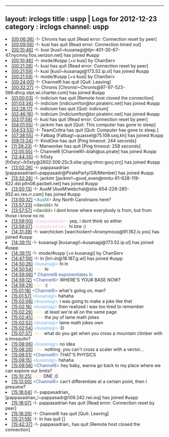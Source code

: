 
---
layout: irclogs
title : uspp | Logs for 2012-12-23
category : irclogs
channel: uspp
---
<li class="logitem"><a href="#00:06:36" name="00:06:36" class="time">[00:06:36]</a> -!- <span class="quit">Chronis</span> has quit [Read error: Connection reset by peer] </li>
<li class="logitem"><a href="#00:09:56" name="00:09:56" class="time">[00:09:56]</a> -!- <span class="quit">kusi</span> has quit [Read error: Connection timed out] </li>
<li class="logitem"><a href="#00:10:46" name="00:10:46" class="time">[00:10:46]</a> -!- <span class="join">kusi</span> [kusi!~kusanagi@tijn-401-30-67-47.nycmny.fios.verizon.net] has joined #uspp </li>
<li class="logitem"><a href="#00:10:46" name="00:10:46" class="time">[00:10:46]</a> -!- mode/<span class="mode">#uspp</span> [+o kusi] by ChanServ </li>
<li class="logitem"><a href="#00:21:28" name="00:21:28" class="time">[00:21:28]</a> -!- <span class="quit">kusi</span> has quit [Read error: Connection reset by peer] </li>
<li class="logitem"><a href="#00:21:59" name="00:21:59" class="time">[00:21:59]</a> -!- <span class="join">kusi</span> [kusi!~kusanagi@173.52.ip.ol] has joined #uspp </li>
<li class="logitem"><a href="#00:21:59" name="00:21:59" class="time">[00:21:59]</a> -!- mode/<span class="mode">#uspp</span> [+o kusi] by ChanServ </li>
<li class="logitem"><a href="#00:24:00" name="00:24:00" class="time">[00:24:00]</a> -!- <span class="quit">Channel6</span> has quit [Quit: Leaving] </li>
<li class="logitem"><a href="#00:32:27" name="00:32:27" class="time">[00:32:27]</a> -!- <span class="join">Chronis</span> [Chronis!~Chronis@97-97-523-066.dhcp.stpt.wi.charter.com] has joined #uspp </li>
<li class="logitem"><a href="#01:00:03" name="01:00:03" class="time">[01:00:03]</a> -!- <span class="quit">indicium</span> has quit [Remote host closed the connection] </li>
<li class="logitem"><a href="#01:03:34" name="01:03:34" class="time">[01:03:34]</a> -!- <span class="join">indicium</span> [indicium!tor@tor.pirateirc.net] has joined #uspp </li>
<li class="logitem"><a href="#02:28:17" name="02:28:17" class="time">[02:28:17]</a> -!- <span class="quit">indicium</span> has quit [Quit: indicium] </li>
<li class="logitem"><a href="#02:46:16" name="02:46:16" class="time">[02:46:16]</a> -!- <span class="join">indicium</span> [indicium!tor@tor.pirateirc.net] has joined #uspp </li>
<li class="logitem"><a href="#03:17:58" name="03:17:58" class="time">[03:17:58]</a> -!- <span class="quit">kusi</span> has quit [Read error: Connection reset by peer] </li>
<li class="logitem"><a href="#04:01:55" name="04:01:55" class="time">[04:01:55]</a> -!- <span class="quit">jackmr</span> has quit [Quit: This computer has gone to sleep] </li>
<li class="logitem"><a href="#04:53:53" name="04:53:53" class="time">[04:53:53]</a> -!- <span class="quit">TeamColtra</span> has quit [Quit: Computer has gone to sleep.] </li>
<li class="logitem"><a href="#07:38:55" name="07:38:55" class="time">[07:38:55]</a> -!- <span class="join">Fatbag</span> [Fatbag!~quassel@75.108.uxq.kh] has joined #uspp </li>
<li class="logitem"><a href="#09:13:24" name="09:13:24" class="time">[09:13:24]</a> -!- <span class="quit">KindOne</span> has quit [Ping timeout: 244 seconds] </li>
<li class="logitem"><a href="#11:39:23" name="11:39:23" class="time">[11:39:23]</a> -!- <span class="quit">Manworker</span> has quit [Ping timeout: 258 seconds] </li>
<li class="logitem"><a href="#12:05:55" name="12:05:55" class="time">[12:05:55]</a> -!- <span class="join">Channel6</span> [Channel6!~blah@us.pirate] has joined #uspp </li>
<li class="logitem"><a href="#12:44:35" name="12:44:35" class="time">[12:44:35]</a> -!- <span class="join">fr0sty</span> [fr0sty!~fr0sty@2602:306:25c3:xliw:yjng:vhnn:govj:zrrj] has joined #uspp </li>
<li class="logitem"><a href="#13:02:26" name="13:02:26" class="time">[13:02:26]</a> -!- <span class="join">pappasadrian</span> [pappasadrian!~pappasadr@PirateParty/GR/Member] has joined #uspp </li>
<li class="logitem"><a href="#13:32:28" name="13:32:28" class="time">[13:32:28]</a> -!- <span class="join">jackmr</span> [jackmr!~good_even@mntu-61-628-119-622.dsl.pltn08.pacbell.net] has joined #uspp </li>
<li class="logitem"><a href="#13:50:13" name="13:50:13" class="time">[13:50:13]</a> -!- <span class="join">AusM</span> [AusM!webchat@sha-654-228-285-852.ec.res.rr.com] has joined #uspp </li>
<li class="logitem"><a href="#13:50:32" name="13:50:32" class="time">[13:50:32]</a> <span class="person" style="color:#2c818a">&lt;AusM&gt;</span> Any North Carolinians here? </li>
<li class="logitem"><a href="#13:57:23" name="13:57:23" class="time">[13:57:23]</a> <span class="person" style="color:#2d3f2f">&lt;davidd&gt;</span> hi </li>
<li class="logitem"><a href="#13:57:57" name="13:57:57" class="time">[13:57:57]</a> <span class="person" style="color:#2d3f2f">&lt;davidd&gt;</span> i dont know where everybody is from, but from those i know no nc </li>
<li class="logitem"><a href="#13:59:00" name="13:59:00" class="time">[13:59:00]</a> <span class="person" style="color:#e9bee5">&lt;pappasadrian&gt;</span> yep, i dont think so either </li>
<li class="logitem"><a href="#13:59:07" name="13:59:07" class="time">[13:59:07]</a> <span class="person" style="color:#e9bee5">&lt;pappasadrian&gt;</span> hi btw :) </li>
<li class="logitem"><a href="#14:31:39" name="14:31:39" class="time">[14:31:39]</a> -!- <span class="join">warchicken</span> [warchicken!~Anonymous@91.182.ix.yos] has joined #uspp </li>
<li class="logitem"><a href="#14:39:11" name="14:39:11" class="time">[14:39:11]</a> -!- <span class="join">kusanagi</span> [kusanagi!~kusanagi@173.52.ip.ol] has joined #uspp </li>
<li class="logitem"><a href="#14:39:11" name="14:39:11" class="time">[14:39:11]</a> -!- mode/<span class="mode">#uspp</span> [+o kusanagi] by ChanServ </li>
<li class="logitem"><a href="#14:47:59" name="14:47:59" class="time">[14:47:59]</a> -!- <span class="join">ln</span> [ln!~ln@18.187.g.wl] has joined #uspp </li>
<li class="logitem"><a href="#14:50:26" name="14:50:26" class="time">[14:50:26]</a> <span class="person" style="color:#6aace3">&lt;kusanagi&gt;</span> hi ln  </li>
<li class="logitem"><a href="#14:50:54" name="14:50:54" class="time">[14:50:54]</a> <span class="person" style="color:#f8e19f">&lt;ln&gt;</span> hi </li>
<li class="logitem"><a href="#14:59:06" name="14:59:06" class="time">[14:59:06]</a> <span class="person" style="color:#3d5ba0">* Channel6 exponentiates ln </span> </li>
<li class="logitem"><a href="#14:59:12" name="14:59:12" class="time">[14:59:12]</a> <span class="person" style="color:#3d5ba0">&lt;Channel6&gt;</span> WHERE'S YOUR BASE NOW? </li>
<li class="logitem"><a href="#14:59:29" name="14:59:29" class="time">[14:59:29]</a> <span class="person" style="color:#f8e19f">&lt;ln&gt;</span> :( </li>
<li class="logitem"><a href="#15:01:18" name="15:01:18" class="time">[15:01:18]</a> <span class="person" style="color:#3d5ba0">&lt;Channel6&gt;</span> what's going on, man? </li>
<li class="logitem"><a href="#15:01:57" name="15:01:57" class="time">[15:01:57]</a> <span class="person" style="color:#6aace3">&lt;kusanagi&gt;</span> hahaha </li>
<li class="logitem"><a href="#15:02:08" name="15:02:08" class="time">[15:02:08]</a> <span class="person" style="color:#6aace3">&lt;kusanagi&gt;</span> i was going to make a joke like that </li>
<li class="logitem"><a href="#15:02:18" name="15:02:18" class="time">[15:02:18]</a> <span class="person" style="color:#6aace3">&lt;kusanagi&gt;</span> then realized i was too tired to remember </li>
<li class="logitem"><a href="#15:02:29" name="15:02:29" class="time">[15:02:29]</a> <span class="person" style="color:#f8e19f">&lt;ln&gt;</span> at least we're all on the same page </li>
<li class="logitem"><a href="#15:02:45" name="15:02:45" class="time">[15:02:45]</a> <span class="person" style="color:#f8e19f">&lt;ln&gt;</span> the joy of lame math jokes </li>
<li class="logitem"><a href="#15:02:52" name="15:02:52" class="time">[15:02:52]</a> <span class="person" style="color:#6aace3">&lt;kusanagi&gt;</span> lame math jokes own </li>
<li class="logitem"><a href="#15:02:54" name="15:02:54" class="time">[15:02:54]</a> <span class="person" style="color:#6aace3">&lt;kusanagi&gt;</span> :D </li>
<li class="logitem"><a href="#15:07:37" name="15:07:37" class="time">[15:07:37]</a> <span class="person" style="color:#f8e19f">&lt;ln&gt;</span> what do you get when you cross a mountain climber with a mosquito? </li>
<li class="logitem"><a href="#15:08:06" name="15:08:06" class="time">[15:08:06]</a> <span class="person" style="color:#6aace3">&lt;kusanagi&gt;</span> no idea </li>
<li class="logitem"><a href="#15:08:29" name="15:08:29" class="time">[15:08:29]</a> <span class="person" style="color:#f8e19f">&lt;ln&gt;</span> nothing. you can't cross a scaler with a vector... </li>
<li class="logitem"><a href="#15:08:51" name="15:08:51" class="time">[15:08:51]</a> <span class="person" style="color:#3d5ba0">&lt;Channel6&gt;</span> THAT'S PHYSICS </li>
<li class="logitem"><a href="#15:09:15" name="15:09:15" class="time">[15:09:15]</a> <span class="person" style="color:#6aace3">&lt;kusanagi&gt;</span> hahaha </li>
<li class="logitem"><a href="#15:09:58" name="15:09:58" class="time">[15:09:58]</a> <span class="person" style="color:#3d5ba0">&lt;Channel6&gt;</span> hey baby, wanna go back to my place where we can explore our limits? </li>
<li class="logitem"><a href="#15:10:25" name="15:10:25" class="time">[15:10:25]</a> <span class="person" style="color:#f8e19f">&lt;ln&gt;</span> DNE ;0 </li>
<li class="logitem"><a href="#15:12:00" name="15:12:00" class="time">[15:12:00]</a> <span class="person" style="color:#3d5ba0">&lt;Channel6&gt;</span> can't differentiate at a certain point, then I presume? </li>
<li class="logitem"><a href="#15:18:04" name="15:18:04" class="time">[15:18:04]</a> -!- <span class="join">pappasadrian_</span> [pappasadrian_!~pappasadr@109.242.rwi.ixq] has joined #uspp </li>
<li class="logitem"><a href="#15:18:07" name="15:18:07" class="time">[15:18:07]</a> -!- <span class="quit">pappasadrian</span> has quit [Read error: Connection reset by peer] </li>
<li class="logitem"><a href="#15:18:29" name="15:18:29" class="time">[15:18:29]</a> -!- <span class="quit">Channel6</span> has quit [Quit: Leaving] </li>
<li class="logitem"><a href="#15:21:58" name="15:21:58" class="time">[15:21:58]</a> -!- <span class="quit">ln</span> has quit [] </li>
<li class="logitem"><a href="#15:42:37" name="15:42:37" class="time">[15:42:37]</a> -!- <span class="quit">pappasadrian_</span> has quit [Remote host closed the connection] </li>


